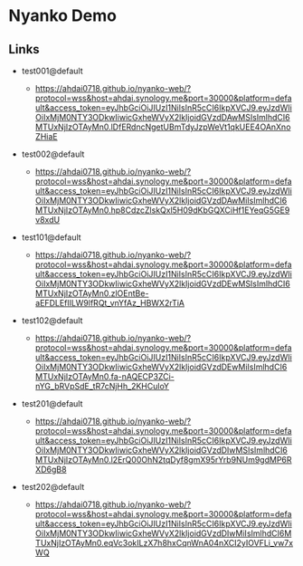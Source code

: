# Nyanko Demo

## Links

- test001@default

    - https://ahdai0718.github.io/nyanko-web/?protocol=wss&host=ahdai.synology.me&port=30000&platform=default&access_token=eyJhbGciOiJIUzI1NiIsInR5cCI6IkpXVCJ9.eyJzdWIiOiIxMjM0NTY3ODkwIiwicGxheWVyX2lkIjoidGVzdDAwMSIsImlhdCI6MTUxNjIzOTAyMn0.lDfERdncNgetUBmTdyJzpWeVt1qkUEE4OAnXnoZHiaE

- test002@default

    - https://ahdai0718.github.io/nyanko-web/?protocol=wss&host=ahdai.synology.me&port=30000&platform=default&access_token=eyJhbGciOiJIUzI1NiIsInR5cCI6IkpXVCJ9.eyJzdWIiOiIxMjM0NTY3ODkwIiwicGxheWVyX2lkIjoidGVzdDAwMiIsImlhdCI6MTUxNjIzOTAyMn0.hp8CdzcZlskQxl5H09dKbGQXCiHf1EYeqG5GE9v8xdU

- test101@default

    - https://ahdai0718.github.io/nyanko-web/?protocol=wss&host=ahdai.synology.me&port=30000&platform=default&access_token=eyJhbGciOiJIUzI1NiIsInR5cCI6IkpXVCJ9.eyJzdWIiOiIxMjM0NTY3ODkwIiwicGxheWVyX2lkIjoidGVzdDEwMSIsImlhdCI6MTUxNjIzOTAyMn0.zlOEntBe-aEFDLEflILW9lfRQt_vnYfAz_HBWX2rTiA

- test102@default

    - https://ahdai0718.github.io/nyanko-web/?protocol=wss&host=ahdai.synology.me&port=30000&platform=default&access_token=eyJhbGciOiJIUzI1NiIsInR5cCI6IkpXVCJ9.eyJzdWIiOiIxMjM0NTY3ODkwIiwicGxheWVyX2lkIjoidGVzdDEwMiIsImlhdCI6MTUxNjIzOTAyMn0.fa-nAQECP3ZCi-nYG_bRVpSdE_tR7cNjHh_2KHCuloY

- test201@default

    - https://ahdai0718.github.io/nyanko-web/?protocol=wss&host=ahdai.synology.me&port=30000&platform=default&access_token=eyJhbGciOiJIUzI1NiIsInR5cCI6IkpXVCJ9.eyJzdWIiOiIxMjM0NTY3ODkwIiwicGxheWVyX2lkIjoidGVzdDIwMSIsImlhdCI6MTUxNjIzOTAyMn0.l2ErQ00OhN2tqDyf8gmX95rYrb9NUm9gdMP6RXD6gB8

- test202@default

    - https://ahdai0718.github.io/nyanko-web/?protocol=wss&host=ahdai.synology.me&port=30000&platform=default&access_token=eyJhbGciOiJIUzI1NiIsInR5cCI6IkpXVCJ9.eyJzdWIiOiIxMjM0NTY3ODkwIiwicGxheWVyX2lkIjoidGVzdDIwMiIsImlhdCI6MTUxNjIzOTAyMn0.eqVc3okILzX7h8hxCqnWnA04nXCI2yIOVFLi_vw7xWQ